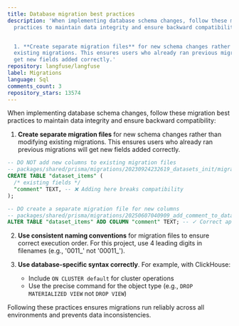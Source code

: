 ```yaml
---
title: Database migration best practices
description: 'When implementing database schema changes, follow these migration best
  practices to maintain data integrity and ensure backward compatibility:


  1. **Create separate migration files** for new schema changes rather than modifying
  existing migrations. This ensures users who already ran previous migrations will
  get new fields added correctly.'
repository: langfuse/langfuse
label: Migrations
language: Sql
comments_count: 3
repository_stars: 13574
---
```


When implementing database schema changes, follow these migration best practices to maintain data integrity and ensure backward compatibility:

1. **Create separate migration files** for new schema changes rather than modifying existing migrations. This ensures users who already ran previous migrations will get new fields added correctly.

```sql
-- DO NOT add new columns to existing migration files
-- packages/shared/prisma/migrations/20230924232619_datasets_init/migration.sql
CREATE TABLE "dataset_items" (
  /* existing fields */
  "comment" TEXT, -- ❌ Adding here breaks compatibility
);

-- DO create a separate migration file for new columns
-- packages/shared/prisma/migrations/20250607040909_add_comment_to_dataset_items/migration.sql
ALTER TABLE "dataset_items" ADD COLUMN "comment" TEXT; -- ✓ Correct approach
```

2. **Use consistent naming conventions** for migration files to ensure correct execution order. For this project, use 4 leading digits in filenames (e.g., '0011_' not '00011_').

3. **Use database-specific syntax correctly**. For example, with ClickHouse:
   - Include `ON CLUSTER default` for cluster operations
   - Use the precise command for the object type (e.g., `DROP MATERIALIZED VIEW` not `DROP VIEW`)

Following these practices ensures migrations run reliably across all environments and prevents data inconsistencies.